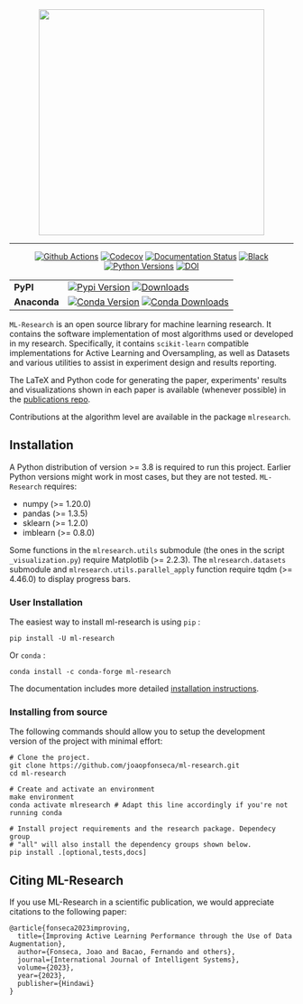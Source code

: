 <div align="center">
<img src="docs/_static/logo.png" width="400px">
</div>

______________________________________________________________________

<p align="center">
<a href="https://github.com/joaopfonseca/ml-research/actions/workflows/ci.yml"><img alt="Github Actions" src="https://github.com/joaopfonseca/ml-research/actions/workflows/ci.yml/badge.svg"></a>
<a href="https://codecov.io/gh/joaopfonseca/ml-research"><img alt="Codecov" src="https://codecov.io/gh/joaopfonseca/ml-research/branch/master/graph/badge.svg?token=J2EBA4YTMN"></a>
<a href="https://mlresearch.readthedocs.io/en/latest/?badge=latest"><img alt="Documentation Status" src="https://readthedocs.org/projects/mlresearch/badge/?version=latest"></a>
<a href="https://github.com/psf/black"><img alt="Black" src="https://img.shields.io/badge/code%20style-black-000000.svg"></a>
<a href="https://img.shields.io/badge/python-3.8%20|%203.9%20|%203.10%20|%203.11-blue"><img alt="Python Versions" src="https://img.shields.io/badge/python-3.8%20|%203.9%20|%203.10%20|%203.11-blue"></a>
<a href="https://doi.org/10.1155/2023/7941878"><img alt="DOI" src="https://zenodo.org/badge/DOI/10.1155/2023/7941878.svg"></a>
</p>
<table align="center">
  <tr>
    <td>
      <b>PyPI</b>
    </td>
    <td>
      <a href="https://badge.fury.io/py/ml-research"><img alt="Pypi Version" src="https://badge.fury.io/py/ml-research.svg"></a>
      <a href="https://pepy.tech/project/ml-research"><img alt="Downloads" src="https://static.pepy.tech/personalized-badge/ml-research?period=total&units=international_system&left_color=grey&right_color=brightgreen&left_text=downloads"></a>
    </td>
  </tr>
  <tr>
    <td>
      <b>Anaconda</b>
    </td>
    <td>
      <a href="https://anaconda.org/conda-forge/ml-research"><img alt="Conda Version" src="https://img.shields.io/conda/vn/conda-forge/ml-research.svg"></a>
      <a href="https://anaconda.org/conda-forge/ml-research"><img alt="Conda Downloads" src="https://img.shields.io/conda/dn/conda-forge/ml-research.svg"></a>
    </td>
  </tr>
</table>

``ML-Research`` is an open source library for machine learning research.  It
contains the software implementation of most algorithms used or developed in
my research. Specifically, it contains ``scikit-learn`` compatible
implementations for Active Learning and Oversampling, as well as Datasets and
various utilities to assist in experiment design and results reporting.

The LaTeX and Python code for generating the paper, experiments' results and
visualizations shown in each paper is available (whenever possible) in the
[publications repo](https://github.com/joaopfonseca/publications).

Contributions at the algorithm level are available in the
package ``mlresearch``.

## Installation

A Python distribution of version >= 3.8 is required to run this
project. Earlier Python versions might work in most cases, but they are not
tested. ``ML-Research`` requires:

- numpy (>= 1.20.0)
- pandas (>= 1.3.5)
- sklearn (>= 1.2.0)
- imblearn (>= 0.8.0)

Some functions in the ``mlresearch.utils`` submodule (the ones in the script
``_visualization.py``) require Matplotlib (>= 2.2.3). The
``mlresearch.datasets`` submodule and ``mlresearch.utils.parallel_apply``
function require tqdm (>= 4.46.0) to display progress bars.

### User Installation

The easiest way to install ml-research is using ``pip`` :

    pip install -U ml-research

Or ``conda`` :

    conda install -c conda-forge ml-research

The documentation includes more detailed [installation
instructions](https://mlresearch.readthedocs.io/en/latest/getting-started.html).

### Installing from source

The following commands should allow you to setup the development version of the
project with minimal effort:

    # Clone the project.
    git clone https://github.com/joaopfonseca/ml-research.git
    cd ml-research

    # Create and activate an environment 
    make environment 
    conda activate mlresearch # Adapt this line accordingly if you're not running conda

    # Install project requirements and the research package. Dependecy group
    # "all" will also install the dependency groups shown below.
    pip install .[optional,tests,docs] 

## Citing ML-Research

If you use ML-Research in a scientific publication, we would appreciate
citations to the following paper:

    @article{fonseca2023improving,
      title={Improving Active Learning Performance through the Use of Data Augmentation},
      author={Fonseca, Joao and Bacao, Fernando and others},
      journal={International Journal of Intelligent Systems},
      volume={2023},
      year={2023},
      publisher={Hindawi}
    }
